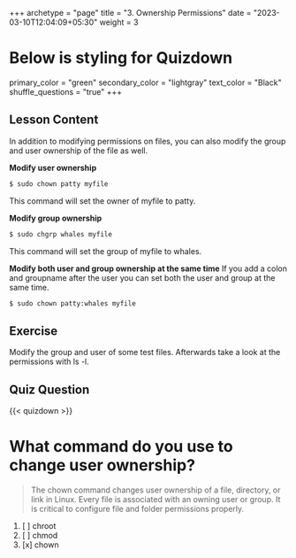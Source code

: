 +++
archetype = "page"
title = "3. Ownership Permissions"
date = "2023-03-10T12:04:09+05:30"
weight = 3
# Below is styling for Quizdown
primary_color = "green"
secondary_color = "lightgray"
text_color = "Black"
shuffle_questions = "true"
+++

## Lesson Content

In addition to modifying permissions on files, you can also modify the group and user ownership of the file as well. 

**Modify user ownership**

 ```bash
 $ sudo chown patty myfile 
 ```

This command will set the owner of myfile to patty.

**Modify group ownership**

 ```bash
 $ sudo chgrp whales myfile 
 ```

This command will set the group of myfile to whales.

**Modify both user and group ownership at the same time**
If you add a colon and groupname after the user you can set both the user and group at the same time.

 ```bash
 $ sudo chown patty:whales myfile 
 ``` 

## Exercise

Modify the group and user of some test files. Afterwards take a look at the permissions with ls -l.

## Quiz Question

{{< quizdown >}}

# What command do you use to change user ownership?

> The chown command changes user ownership of a file, directory, or link in Linux. Every file is associated with an owning user or group. It is critical to configure file and folder permissions properly.

1. [ ] chroot
2. [ ] chmod
3. [x] chown
